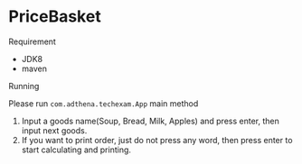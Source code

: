 # PriceBasket

Requirement
- JDK8
- maven

Running

Please run `com.adthena.techexam.App` main method

1. Input a goods name(Soup, Bread, Milk, Apples) and press enter, then input next goods.
2. If you want to print order, just do not press any word, then press enter to start calculating and printing.

